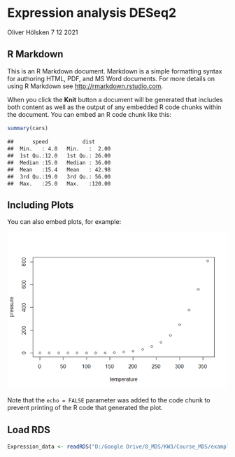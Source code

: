 Expression analysis DESeq2
================
Oliver Hölsken
7 12 2021

## R Markdown

This is an R Markdown document. Markdown is a simple formatting syntax
for authoring HTML, PDF, and MS Word documents. For more details on
using R Markdown see <http://rmarkdown.rstudio.com>.

When you click the **Knit** button a document will be generated that
includes both content as well as the output of any embedded R code
chunks within the document. You can embed an R code chunk like this:

``` r
summary(cars)
```

    ##      speed           dist       
    ##  Min.   : 4.0   Min.   :  2.00  
    ##  1st Qu.:12.0   1st Qu.: 26.00  
    ##  Median :15.0   Median : 36.00  
    ##  Mean   :15.4   Mean   : 42.98  
    ##  3rd Qu.:19.0   3rd Qu.: 56.00  
    ##  Max.   :25.0   Max.   :120.00

## Including Plots

You can also embed plots, for example:

![](Expression_Analysis_files/figure-gfm/pressure-1.png)<!-- -->

Note that the `echo = FALSE` parameter was added to the code chunk to
prevent printing of the R code that generated the plot.

## Load RDS

``` r
Expression_data <- readRDS("D:/Google Drive/8_MDS/KW3/Course_MDS/example_KICH.rda")
```
